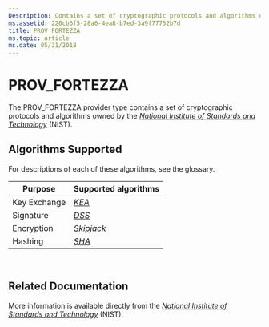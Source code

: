 ```yaml
---
Description: Contains a set of cryptographic protocols and algorithms owned by the National Institute of Standards and Technology (NIST).
ms.assetid: 220cb6f5-28a6-4ea8-b7ed-3a9f77752b7d
title: PROV_FORTEZZA
ms.topic: article
ms.date: 05/31/2018
---
```


# PROV\_FORTEZZA

The PROV\_FORTEZZA provider type contains a set of cryptographic protocols and algorithms owned by the [*National Institute of Standards and Technology*](https://msdn.microsoft.com/library/ms721596(v=VS.85).aspx) (NIST).

## Algorithms Supported

For descriptions of each of these algorithms, see the glossary.



| Purpose      | Supported algorithms                                                                                      |
|--------------|-----------------------------------------------------------------------------------------------------------|
| Key Exchange | [*KEA*](https://msdn.microsoft.com/library/ms721590(v=VS.85).aspx)         |
| Signature    | [*DSS*](https://msdn.microsoft.com/library/ms721573(v=VS.85).aspx) |
| Encryption   | [*Skipjack*](https://msdn.microsoft.com/library/ms721625(v=VS.85).aspx)                                |
| Hashing      | [*SHA*](https://msdn.microsoft.com/library/ms721625(v=VS.85).aspx)           |



 

## Related Documentation

More information is available directly from the [*National Institute of Standards and Technology*](https://msdn.microsoft.com/library/ms721596(v=VS.85).aspx) (NIST).

 

 



